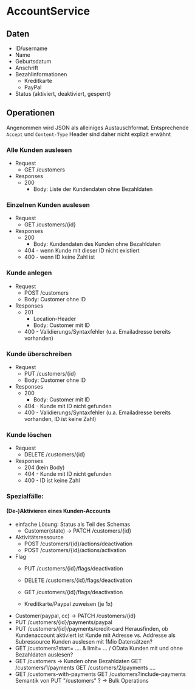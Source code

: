 # AccountService

## Daten
- ID/username
- Name
- Geburtsdatum
- Anschrift
- Bezahlinformationen
  - Kreditkarte
  - PayPal
- Status (aktiviert, deaktiviert, gesperrt)

## Operationen   

Angenommen wird JSON als alleiniges Austauschformat. Entsprechende `Accept` und `Content-Type`
Header sind daher nicht explizit erwähnt

### Alle Kunden auslesen

- Request
  - GET /customers
- Responses
  - 200
    - Body: Liste der Kundendaten ohne Bezahldaten

### Einzelnen Kunden auslesen

- Request
    - GET /customers/{id}
- Responses
  - 200
    - Body: Kundendaten des Kunden ohne Bezahldaten
  - 404 - wenn Kunde mit dieser ID nicht existiert
  - 400 - wenn ID keine Zahl ist

### Kunde anlegen

- Request
  - POST /customers
  - Body: Customer ohne ID
- Responses
  - 201
    - Location-Header
    - Body: Customer mit ID
  - 400 - Validierungs/Syntaxfehler (u.a. Emailadresse bereits vorhanden)
    
### Kunde überschreiben

- Request
  - PUT /customers/{id}
  - Body: Customer ohne ID
- Responses
  - 200
    - Body: Customer mit ID
  - 404 - Kunde mit ID nicht gefunden
  - 400 - Validierungs/Syntaxfehler (u.a. Emailadresse bereits vorhanden, ID ist keine Zahl)

### Kunde löschen

- Request
  - DELETE /customers/{id}
- Responses
  - 204 (kein Body)
  - 404 - Kunde mit ID nicht gefunden
  - 400 - ID ist keine Zahl

### Spezialfälle:

#### (De-)Aktivieren eines Kunden-Accounts
- einfache Lösung: Status als Teil des Schemas
  - Customer(state) -> PATCH /customers/{id}
- Aktivitätsressource
  - POST /customers/{id}/actions/deactivation
  - POST /customers/{id}/actions/activation
- Flag
  - PUT /customers/{id}/flags/deactivation
  - DELETE /customers/{id}/flags/deactivation
  - GET /customers/{id}/flags/deactivation

  - Kreditkarte/Paypal zuweisen (je 1x)
- Customer(paypal, cc) -> PATCH /customers/{id}
- PUT /customers/{id}/payments/paypal
- PUT /customers/{id}/payments/credit-card
  Herausfinden, ob Kundenaccount aktiviert ist
  Kunde mit Adresse vs. Addresse als Subressource
  Kunden auslesen mit 1Mio Datensätzen?
- GET /customers?start= .... & limit= ... / OData
  Kunden mit und ohne Bezahldaten auslesen?
- GET /customers -> Kunden ohne Bezahldaten
  GET /customers/1/payments
  GET /customers/2/payments
  ....
- GET /customers-with-payments
  GET /customers?include-payments
  Semantik von PUT "/customers" ? -> Bulk Operations


